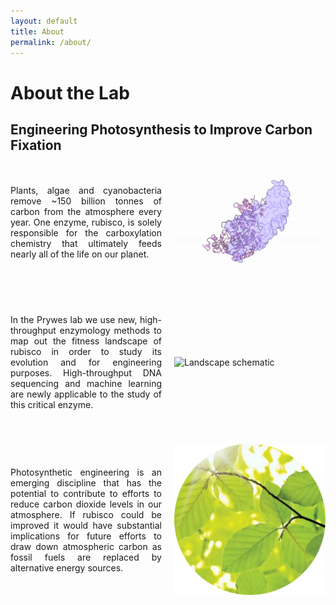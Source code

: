 ```yaml
---
layout: default
title: About
permalink: /about/
---
```


<style>
.about-row {
  display: flex;
  flex-direction: row;
  align-items: center; /* Vertically center text and image */
  gap: 20px;
  margin-bottom: 40px;
}

.about-text {
  flex: 1;
  text-align: justify;
}

.about-image {
  flex: 1;
}

.about-image img {
  max-width: 100%;
  height: auto;
}

@media (max-width: 768px) {
  .about-row {
    flex-direction: column;
    align-items: stretch; /* Let each block take full width on mobile */
  }
}
</style>

<h1>About the Lab</h1>
<h2>Engineering Photosynthesis to Improve Carbon Fixation</h2>

<div class="about-row">
  <div class="about-text">
    <p>
      Plants, algae and cyanobacteria remove ~150 billion tonnes of carbon from the atmosphere every year. One enzyme, rubisco, is solely responsible for the carboxylation chemistry that ultimately feeds nearly all of the life on our planet.
    </p>
  </div>
  <div class="about-image">
    <img src="/images/9rub_rotate.gif" alt="Rotating Rubisco animation">
  </div>
</div>

<div class="about-row">
  <div class="about-text">
    <p>
      In the Prywes lab we use new, high-throughput enzymology methods to map out the fitness landscape of rubisco in order to study its evolution and for engineering purposes. High-throughput DNA sequencing and machine learning are newly applicable to the study of this critical enzyme.
    </p>
  </div>
  <div class="about-image">
    <img src="/images/landscapeGif.gif" alt="Landscape schematic">
  </div>
</div>

<div class="about-row">
  <div class="about-text">
    <p>
      Photosynthetic engineering is an emerging discipline that has the potential to contribute to efforts to reduce carbon dioxide levels in our atmosphere. If rubisco could be improved it would have substantial implications for future efforts to draw down atmospheric carbon as fossil fuels are replaced by alternative energy sources.
    </p>
  </div>
  <div class="about-image">
    <img src="/images/leaf.png" alt="Leaf illustration">
  </div>
</div>
